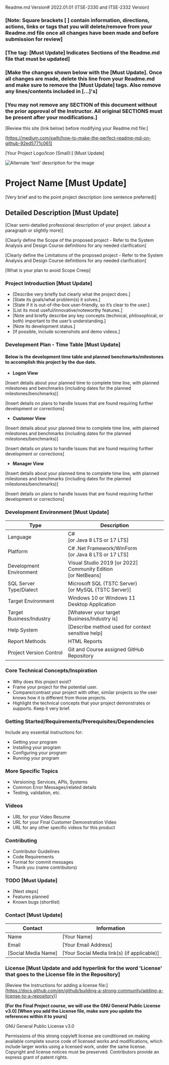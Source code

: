 Readme.md Version# 2022.01.01 (ITSE-2330 and ITSE-2332 Version)


### [Note: Square brackets [ ] contain information, directions, actions, links or tags that you will delete/remove from your Readme.md file once all changes have been made and before submission for review]
### [The tag: [Must Update] Indicates Sections of the Readme.md file that must be updated]
### [Make the changes shown below with the [Must Update]. Once all changes are made, delete this line from your Readme.md and make sure to remove the [Must Update] tags. Also remove any lines/contents included in [...]'s]

### [You may not remove any SECTION of this document without the prior approval of the Instructor. All original SECTIONS must be present after your modifications.]

[Review this site (link below) before modifying your Readme.md file:]

[https://medium.com/swlh/how-to-make-the-perfect-readme-md-on-github-92ed5771c061]


[Your Project Logo/Icon (Small):] [Must Update]

![Alternate 'text' description for the image](https://github.com/JamesFlippin/Final-Project-21SP_StudentTemplate/blob/main/OctoCat_SM.png "My Pet Octocat Logo")

# Project Name [Must Update]
[Very brief and to the point project description (one sentence preferred)]

## Detailed Description [Must Update]

[Clear semi-detailed professional description of your project. (about a paragraph or slightly more)]

[Clearly define the Scope of the proposed project - Refer to the System Analysis and Design Course definitions for any needed clarification]

[Clearly define the Limitations of the proposed project - Refer to the System Analysis and Design Course definitions for any needed clarification]

[What is your plan to avoid Scope Creep]

### Project Introduction [Must Update]  

- [Describe very briefly but clearly what the project does.]
- [State its goals/what problem(s) it solves.]
- [State if it is out-of-the-box user-friendly, so it’s clear to the user.]
- [List its most useful/innovative/noteworthy features.] 
- [Note and briefly describe any key concepts (technical, philosophical, or both) important to the user’s understanding.]
- [Note its development status.]
- [If possible, include screenshots and demo videos.]

### Development Plan - Time Table [Must Update]

#### Below is the development time table and planned benchmarks/milestones to accomplish this project by the due date.

- **Logon View**

[Insert details about your planned time to complete time line, with planned milestones and benchmarks (including dates for the planned milestones/benchmarks)]

[Insert details on plans to handle Issues that are found requiring further development or corrections]

- **Customer View**

[Insert details about your planned time to complete time line, with planned milestones and benchmarks (including dates for the planned milestones/benchmarks)]


[Insert details on plans to handle Issues that are found requiring further development or corrections]


- **Manager View**

[Insert details about your planned time to complete time line, with planned milestones and benchmarks (including dates for the planned milestones/benchmarks)]

[Insert details on plans to handle Issues that are found requiring further development or corrections]

### Development Environment [Must Update]

Type | Description
-----|-------------
Language | C#<br>[or Java 8 LTS or 17 LTS]
Platform | C# .Net Framework/WinForm<br>[or Java 8 LTS or 17 LTS]
Development Environment | Visual Studio 2019 [or 2022] Community Edition<br>[or NetBeans]
SQL Server Type/Dialect | Microsoft SQL (TSTC Server)<br>[or MySQL (TSTC Server)]
Target Environment | Windows 10 or Windows 11 <br>Desktop Application
Target Business/Industry | [Whatever your target Business/Industry is]
Help System | [Describe method used for context sensitive help]
Report Methods | HTML Reports
Project Version Control | Git and Course assigned GitHub Repository

### Core Technical Concepts/Inspiration

- Why does this project exist?
- Frame your project for the potential user. 
- Compare/contrast your project with other, similar projects so the user knows how it is different from those projects.
- Highlight the technical concepts that your project demonstrates or supports. Keep it very brief.

### Getting Started/Requirements/Prerequisites/Dependencies
Include any essential instructions for:
- Getting your program
- Installing your program
- Configuring your program
- Running your program

### More Specific Topics
- Versioning: Services, APIs, Systems
- Common Error Messages/related details
- Testing, validation, etc.

### Videos
- URL for your Video Resume
- URL for your Final Customer Demonstration Video
- URL for any other specific videos for this product

### Contributing
- Contributor Guidelines
- Code Requirements
- Format for commit messages
- Thank you (name contributors)

### TODO [Must Update]
- [Next steps]
- Features planned
- Known bugs (shortlist)

### Contact [Must Update]

Contact | Information
--------|------
Name | [Your Name]
Email | [Your Email Address]
[Social Media Name] | [Your Social Media link(s) (if applicable)]

### License [Must Update and add hyperlink for the word 'License' that goes to the License file in the Repository]

[Review the Instructions for adding a license file:]
[https://docs.github.com/en/github/building-a-strong-community/adding-a-license-to-a-repository)]

**[For the Final Project course, we will use the GNU General Public License v3.0]**
**[When you add the License file, make sure you update the references within it to yours]**

GNU General Public License v3.0

Permissions of this strong copyleft license are conditioned on making available complete source code of licensed works and modifications, which include larger works using a licensed work, under the same license. Copyright and license notices must be preserved. Contributors provide an express grant of patent rights.
